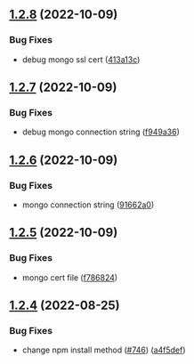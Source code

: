 ## [1.2.8](https://github.com/EddieHubCommunity/EddieBot/compare/v1.2.7...v1.2.8) (2022-10-09)


### Bug Fixes

* debug mongo ssl cert ([413a13c](https://github.com/EddieHubCommunity/EddieBot/commit/413a13c4c3da5a339db8b1fea83ab52bcd43089f))



## [1.2.7](https://github.com/EddieHubCommunity/EddieBot/compare/v1.2.6...v1.2.7) (2022-10-09)


### Bug Fixes

* debug mongo connection string ([f949a36](https://github.com/EddieHubCommunity/EddieBot/commit/f949a3670f7a5ada1223352d49df5222daf81f34))



## [1.2.6](https://github.com/EddieHubCommunity/EddieBot/compare/v1.2.5...v1.2.6) (2022-10-09)


### Bug Fixes

* mongo connection string ([91662a0](https://github.com/EddieHubCommunity/EddieBot/commit/91662a0b06aaf1742f5aedcd899a05bd6d38879e))



## [1.2.5](https://github.com/EddieHubCommunity/EddieBot/compare/v1.2.4...v1.2.5) (2022-10-09)


### Bug Fixes

* mongo cert file ([f786824](https://github.com/EddieHubCommunity/EddieBot/commit/f7868249e7af04f3858b1d1d58b6ce05547934ea))



## [1.2.4](https://github.com/EddieHubCommunity/EddieBot/compare/v1.2.3...v1.2.4) (2022-08-25)


### Bug Fixes

* change npm install method ([#746](https://github.com/EddieHubCommunity/EddieBot/issues/746)) ([a4f5def](https://github.com/EddieHubCommunity/EddieBot/commit/a4f5def0c98e62d2e21df39d4cbb268393920681))



